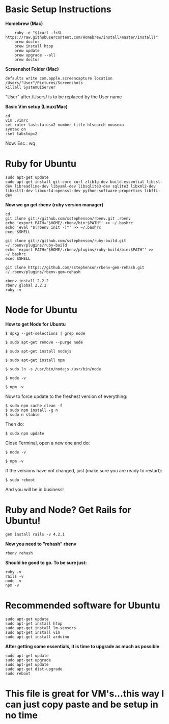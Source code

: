 # Basic Setup Instructions

**Homebrew (Mac)**

        ruby -e "$(curl -fsSL https://raw.githubusercontent.com/Homebrew/install/master/install)"
        brew doctor
        brew install htop
        brew update
        brew upgrade --all
        brew doctor

**Screenshot Folder (Mac)**

    defaults write com.apple.screencapture location /Users/"User"/Pictures/Screenshots
    killall SystemUIServer
    
"User" after /Users/ is to be replaced by the User name

**Basic Vim setup (Linux/Mac)**

    cd
    vim .vimrc
    set ruler laststatus=2 number title hlsearch mouse=a
    syntax on
    :set tabstop=2

Now: Esc : wq

# Ruby for Ubuntu

    sudo apt-get update
    sudo apt-get install git-core curl zlib1g-dev build-essential libssl-dev libreadline-dev libyaml-dev libsqlite3-dev sqlite3 libxml2-dev libxslt1-dev libcurl4-openssl-dev python-software-properties libffi-dev

**Now we go get rbenv (ruby version manager)**

    cd
    git clone git://github.com/sstephenson/rbenv.git .rbenv
    echo 'export PATH="$HOME/.rbenv/bin:$PATH"' >> ~/.bashrc
    echo 'eval "$(rbenv init -)"' >> ~/.bashrc
    exec $SHELL

    git clone git://github.com/sstephenson/ruby-build.git ~/.rbenv/plugins/ruby-build
    echo 'export PATH="$HOME/.rbenv/plugins/ruby-build/bin:$PATH"' >> ~/.bashrc
    exec $SHELL

    git clone https://github.com/sstephenson/rbenv-gem-rehash.git ~/.rbenv/plugins/rbenv-gem-rehash

    rbenv install 2.2.2
    rbenv global 2.2.2
    ruby -v

# Node for Ubuntu

**How to get Node for Ubuntu**

    $ dpkg --get-selections | grep node

    $ sudo apt-get remove --purge node

    $ sudo apt-get install nodejs

    $ sudo apt-get install npm

    $ sudo ln -s /usr/bin/nodejs /usr/bin/node

    $ node -v

    $ npm -v

Now to force update to the freshest version of everything:

    $ sudo npm cache clean -f
    $ sudo npm install -g n
    $ sudo n stable

Then do:

    $ sudo npm update

Close Terminal, open a new one and do:

    $ node -v

    $ npm -v

If the versions have not changed, just (make sure you are ready to restart):

    $ sudo reboot

And you will be in business!

# Ruby and Node? Get Rails for Ubuntu!

    gem install rails -v 4.2.1
  
**Now you need to "rehash" rbenv**

    rbenv rehash

**Should be good to go. To be sure just:**

    ruby -v
    rails -v
    node -v
    npm -v

# Recommended software for Ubuntu

    sudo apt-get update
    sudo apt-get install htop 
    sudo apt-get install lm-sensors 
    sudo apt-get install vim 
    sudo apt-get install arduino 


**After getting some essentials, it is time to upgrade as much as possible**

    sudo apt-get update
    sudo apt-get upgrade
    sudo apt-get update
    sudo apt-get dist-upgrade
    sudo reboot

# This file is great for VM's...this way I can just copy paste and be setup in no time

